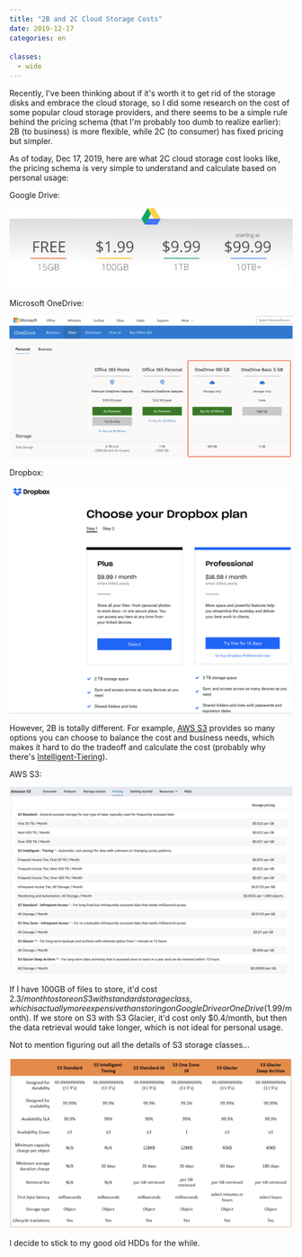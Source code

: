```yaml
---
title: "2B and 2C Cloud Storage Costs"
date: 2019-12-17
categories: en

classes:
  - wide
---
```


Recently, I've been thinking about if it's worth it to get rid of the storage disks and embrace the cloud storage, so I did some research on the cost of some popular cloud storage providers, and there seems to be a simple rule behind the pricing schema (that I'm probably too dumb to realize earlier): 2B (to business) is more flexible, while 2C (to consumer) has fixed pricing but simpler.

As of today, Dec 17, 2019, here are what 2C cloud storage cost looks like, the pricing schema is very simple to understand and calculate based on personal usage:

Google Drive:

![googledrive](/assets/img/2019-12-17-2b-2c-cloud-storage-costs/googledrive.png)

Microsoft OneDrive:

![onedrive](/assets/img/2019-12-17-2b-2c-cloud-storage-costs/onedrive.png)

Dropbox:

![dropbox](/assets/img/2019-12-17-2b-2c-cloud-storage-costs/dropbox.png)

However, 2B is totally different. For example, [AWS S3](https://aws.amazon.com/s3/) provides so many options you can choose to balance the cost and business needs, which makes it hard to do the tradeoff and calculate the cost (probably why there's [Intelligent-Tiering](https://aws.amazon.com/about-aws/whats-new/2018/11/s3-intelligent-tiering/)).

AWS S3:

![s3](/assets/img/2019-12-17-2b-2c-cloud-storage-costs/s3.png)

If I have 100GB of files to store, it'd cost $2.3/month to store on S3 with standard storage class, which is actually more expensive than storing on Google Drive or OneDrive ($1.99/month). If we store on S3 with S3 Glacier, it'd cost only $0.4/month, but then the data retrieval would take longer, which is not ideal for personal usage.

Not to mention figuring out all the details of S3 storage classes...

![s3-storageclass](/assets/img/2019-12-17-2b-2c-cloud-storage-costs/s3-storageclass.png)

I decide to stick to my good old HDDs for the while.
